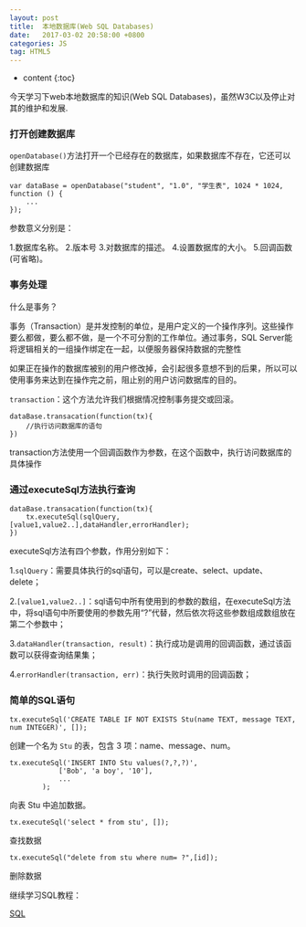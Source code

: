 ```yaml
---
layout: post
title:  本地数据库(Web SQL Databases)
date:   2017-03-02 20:58:00 +0800
categories: JS
tag: HTML5
---
```


* content
{:toc}

今天学习下web本地数据库的知识(Web SQL Databases)，虽然W3C以及停止对其的维护和发展.

### 打开创建数据库

`openDatabase()`方法打开一个已经存在的数据库，如果数据库不存在，它还可以创建数据库

```
var dataBase = openDatabase("student", "1.0", "学生表", 1024 * 1024, function () {
	...
});
```

参数意义分别是：

1.数据库名称。
2.版本号
3.对数据库的描述。
4.设置数据库的大小。
5.回调函数(可省略)。

### 事务处理

什么是事务？

事务（Transaction）是并发控制的单位，是用户定义的一个操作序列。这些操作要么都做，要么都不做，是一个不可分割的工作单位。通过事务，SQL Server能将逻辑相关的一组操作绑定在一起，以便服务器保持数据的完整性

如果正在操作的数据库被别的用户修改掉，会引起很多意想不到的后果，所以可以使用事务来达到在操作完之前，阻止别的用户访问数据库的目的。

`transaction`：这个方法允许我们根据情况控制事务提交或回滚。

```
dataBase.transacation(function(tx){
	//执行访问数据库的语句  
})
```

transaction方法使用一个回调函数作为参数，在这个函数中，执行访问数据库的具体操作

### 通过executeSql方法执行查询

```
dataBase.transacation(function(tx){
	tx.executeSql(sqlQuery,[value1,value2..],dataHandler,errorHandler);
})
```

executeSql方法有四个参数，作用分别如下：

1.`sqlQuery`：需要具体执行的sql语句，可以是create、select、update、delete；

2.`[value1,value2..]`：sql语句中所有使用到的参数的数组，在executeSql方法中，将sql语句中所要使用的参数先用“?”代替，然后依次将这些参数组成数组放在第二个参数中；

3.`dataHandler(transaction, result)`：执行成功是调用的回调函数，通过该函数可以获得查询结果集；

4.`errorHandler(transaction, err)`：执行失败时调用的回调函数；

### 简单的SQL语句

```
tx.executeSql('CREATE TABLE IF NOT EXISTS Stu(name TEXT, message TEXT, num INTEGER)', []);
```

创建一个名为 `Stu` 的表，包含 3 项：name、message、num。

```
tx.executeSql('INSERT INTO Stu values(?,?,?)',
			['Bob', 'a boy', '10'],
			...
		);
```

向表 Stu 中追加数据。

```
tx.executeSql('select * from stu', []);
```

查找数据

```
tx.executeSql("delete from stu where num= ?",[id]);
```

删除数据


继续学习SQL教程：

[SQL](http://www.w3school.com.cn/sql/sql_syntax.asp)